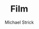 ---
title: "Film"
author: "Michael Strick"
aliases: [
    "films", 
    "shortfilms",
    "shortfilm",
]
tags: [
    "film",
]
lang: "en"
---